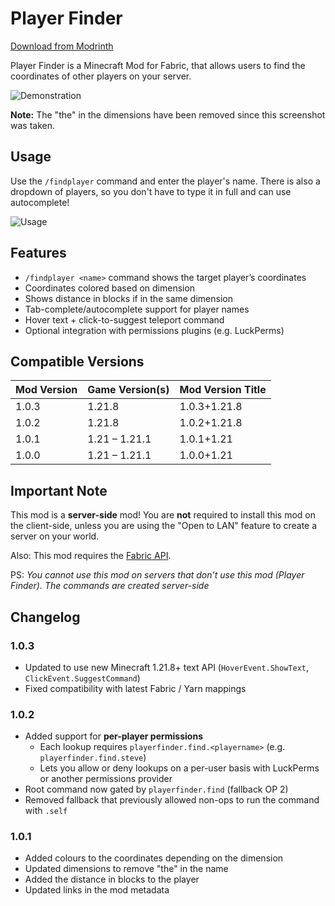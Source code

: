 # Player Finder

[Download from Modrinth](https://modrinth.com/mod/playerfinder)

Player Finder is a Minecraft Mod for Fabric, that allows users to find the coordinates of other players on your server.  

![Demonstration](https://raw.githubusercontent.com/GalvinPython/minecraft-playerfinder/main/.github/assets/java_ptTODXNtAi.png)

**Note:** The "the" in the dimensions have been removed since this screenshot was taken.

## Usage

Use the `/findplayer` command and enter the player's name. There is also a dropdown of players, so you don't have to type it in full and can use autocomplete!

![Usage](https://raw.githubusercontent.com/GalvinPython/minecraft-playerfinder/main/.github/assets/javaw_QXmxvWN79i.png)

## Features

- `/findplayer <name>` command shows the target player’s coordinates
- Coordinates colored based on dimension
- Shows distance in blocks if in the same dimension
- Tab-complete/autocomplete support for player names
- Hover text + click-to-suggest teleport command  
- Optional integration with permissions plugins (e.g. LuckPerms)  

## Compatible Versions

| Mod Version | Game Version(s) | Mod Version Title |
|-------------|-----------------|-------------------|
| 1.0.3       | 1.21.8          | 1.0.3+1.21.8      |
| 1.0.2       | 1.21.8          | 1.0.2+1.21.8      |
| 1.0.1       | 1.21 – 1.21.1   | 1.0.1+1.21        |
| 1.0.0       | 1.21 – 1.21.1   | 1.0.0+1.21        |

## Important Note

This mod is a **server-side** mod! You are **not** required to install this mod on the client-side, unless you are using the "Open to LAN" feature to create a server on your world.

Also: This mod requires the [Fabric API](https://modrinth.com/mod/fabric-api).

PS: *You cannot use this mod on servers that don't use this mod (Player Finder). The commands are created server-side*

## Changelog

### 1.0.3

- Updated to use new Minecraft 1.21.8+ text API (`HoverEvent.ShowText`, `ClickEvent.SuggestCommand`)  
- Fixed compatibility with latest Fabric / Yarn mappings  

### 1.0.2

- Added support for **per-player permissions**  
  - Each lookup requires `playerfinder.find.<playername>` (e.g. `playerfinder.find.steve`)  
  - Lets you allow or deny lookups on a per-user basis with LuckPerms or another permissions provider
- Root command now gated by `playerfinder.find` (fallback OP 2)  
- Removed fallback that previously allowed non-ops to run the command with `.self`

### 1.0.1

- Added colours to the coordinates depending on the dimension
- Updated dimensions to remove "the" in the name
- Added the distance in blocks to the player
- Updated links in the mod metadata
